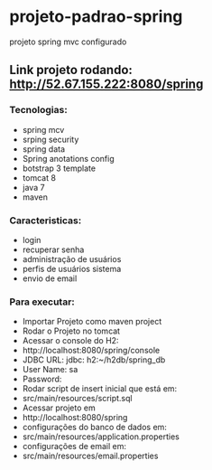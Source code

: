 # projeto-padrao-spring
projeto spring mvc configurado

## Link projeto rodando: http://52.67.155.222:8080/spring
 
### Tecnologias:
 
 * spring mcv
 * srping security
 * spring data
 * Spring anotations config
 * botstrap 3 template
 * tomcat 8 
 * java 7
 * maven
 
### Caracteristicas:
 
 * login
 * recuperar senha
 * administração de usuários
 * perfis de usuários sistema
 * envio de email
 

### Para executar:

* Importar Projeto como maven project
* Rodar o Projeto no tomcat
* Acessar o console do H2:
 * http://localhost:8080/spring/console
 * JDBC URL: jdbc: h2:~/h2db/spring_db 
 * User Name: sa 
 * Password:
* Rodar script de insert inicial que está em:
 * src/main/resources/script.sql
* Acessar projeto em
 * http://localhost:8080/spring
* configurações do banco de dados em:
 * src/main/resources/application.properties
* configurações de email em:
 * src/main/resources/email.properties
